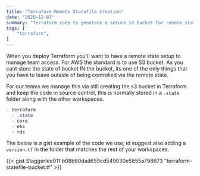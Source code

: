 ```yaml
---
title: "Terraform Remote Statefile Creation"
date: "2020-12-07"
summary: "Terraform code to generate a secure S3 bucket for remote state"
tags: [
    "terraform",
]
---
```


When you deploy Terraform you'll want to have a remote state setup to manage team access. For AWS the standard is to use S3 bucket. As you cant store the state of bucket IN the bucket, its one of the only things that you have to leave outside of being controlled via the remote state.

For our teams we manage this via still creating the s3 bucket in Terraform and keep the code in source control, this is normally stored in a `.state` folder along with the other workspaces.

``` c#
- terraform
  - .state
  - core
  - eks
  - rds
```

The below is a gist example of the code we use, id suggest also adding a `version.tf` in the folder that matches the rest of your workspaces.

{{< gist Staggerlee011 b08b80dad659cd549030e5855a798673 "terraform-statefile-bucket.tf" >}}
